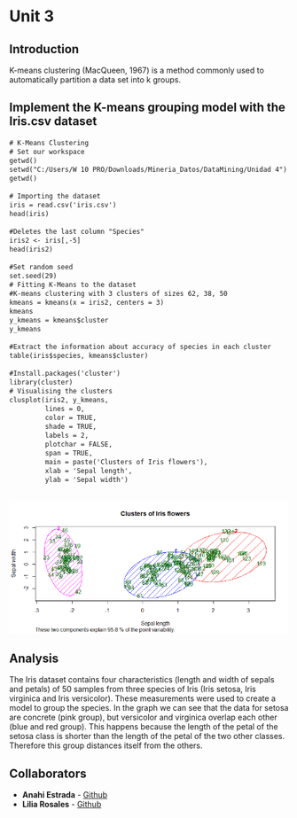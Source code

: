 # Unit 3
## Introduction
K-means clustering (MacQueen, 1967) is a method commonly used to automatically partition a data set into k groups. 

## Implement the K-means grouping model with the Iris.csv dataset

```
# K-Means Clustering
# Set our workspace
getwd()
setwd("C:/Users/W 10 PRO/Downloads/Mineria_Datos/DataMining/Unidad 4")
getwd()

# Importing the dataset
iris = read.csv('iris.csv')
head(iris)

#Deletes the last column "Species"
iris2 <- iris[,-5] 
head(iris2)

#Set random seed
set.seed(29)
# Fitting K-Means to the dataset
#K-means clustering with 3 clusters of sizes 62, 38, 50
kmeans = kmeans(x = iris2, centers = 3)
kmeans
y_kmeans = kmeans$cluster
y_kmeans

#Extract the information about accuracy of species in each cluster
table(iris$species, kmeans$cluster)

#Install.packages('cluster')
library(cluster)
# Visualising the clusters
clusplot(iris2, y_kmeans, 
         lines = 0,
         color = TRUE, 
         shade = TRUE,
         labels = 2,
         plotchar = FALSE,
         span = TRUE,
         main = paste('Clusters of Iris flowers'),
         xlab = 'Sepal length',
         ylab = 'Sepal width')


```
![Cluster](https://github.com/liliarsis/mineria_de_datos/blob/unit3/evaluacion_4/irisClusterPlot.png)

## Analysis
The Iris dataset contains four characteristics (length and width of sepals and petals) of 50 samples from three species of Iris (Iris setosa, Iris virginica and Iris versicolor). These measurements were used to create a model to group the species.
In the graph we can see that the data for setosa are concrete (pink group), but versicolor and virginica overlap each other (blue and red group). This happens because the length of the petal of the setosa class is shorter than the length of the petal of the two other classes. Therefore this group distances itself from the others.

## Collaborators
* **Anahi Estrada** - [Github](https://github.com/anahi-17)
* **Lilia Rosales** - [Github](https://github.com/liliarsis)
